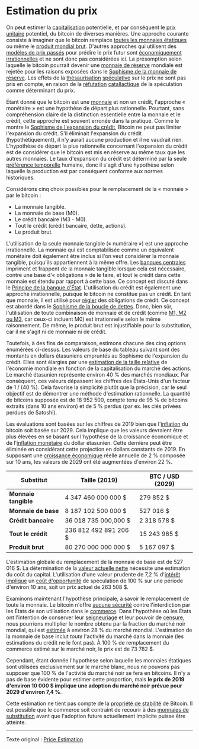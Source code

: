Estimation du prix
==================

On peut estimer la [capitalisation](ch101-glossary.md#capitalisation) potentielle, et par conséquent le [prix](ch101-glossary.md#prix) [unitaire](ch101-glossary.md#unité) potentiel, du bitcoin de diverses manières. Une approche courante consiste à imaginer que le bitcoin remplace [toutes les monnaies étatiques](https://www.fool.com/investing/2017/05/25/could-the-price-of-bitcoin-go-to-1-million.aspx) ou même le [produit mondial brut](https://fr.wikipedia.org/wiki/Produit_mondial_brut). D'autres approches qui utilisent des [modèles de prix passés](https://medium.com/@100trillionUSD/modeling-bitcoins-value-with-scarcity-91fa0fc03e25) pour prédire le prix futur sont [économiquement irrationnelles](ch083-stock-to-flow-fallacy.md) et ne sont donc pas considérées ici. La présomption selon laquelle le bitcoin pourrait devenir une [monnaie de réserve](ch017-reservation-principle.md) mondiale est rejetée pour les raisons exposées dans le [Sophisme de la monnaie de réserve](ch077-reserve-currency-fallacy.md). Les effets de la [thésaurisation](ch101-glossary.md#thésauriser) [spéculative](ch101-glossary.md#spéculer) sur le prix ne sont pas pris en compte, en raison de la [réfutation](https://mises.org/library/man-economy-and-state-power-and-market/html/p/949) [catallactique](https://fr.wikipedia.org/wiki/Catallaxie) de la spéculation comme déterminant du prix.

Étant donné que le bitcoin est une [monnaie](ch005-money-taxonomy.md) et non un crédit, l'approche « monétaire » est une hypothèse de départ plus rationnelle. Pourtant, sans compréhension claire de la distinction essentielle entre la monnaie et le crédit, cette approche est souvent erronée dans la pratique. Comme le montre le [Sophisme de l'expansion du crédit](ch046-credit-expansion-fallacy.md), Bitcoin ne peut pas limiter l'expansion du crédit. S'il éliminait l'expansion du crédit (hypothétiquement), il n'y aurait aucune production et il ne vaudrait rien. L'hypothèse de départ la plus rationnelle concernant l'expansion du crédit est de considérer que le bitcoin est mis en réserve au même taux que les autres monnaies. Le taux d'expansion du crédit est déterminé par la seule [préférence temporelle](ch085-time-preference-fallacy.md) humaine, donc il s'agit d'une hypothèse selon laquelle la production est par conséquent conforme aux normes historiques.

Considérons cinq choix possibles pour le remplacement de la « monnaie » par le bitcoin :

* La monnaie tangible.
* La monnaie de base (M0).
* Le crédit bancaire (M3 - M0).
* Tout le crédit (crédit bancaire, dette, actions).
* Le produit brut.

L'utilisation de la seule monnaie tangible (« numéraire ») est une approche irrationnelle. La monnaie qui est comptabilisée comme un équivalent monétaire doit également être inclus si l'on veut considérer la monnaie tangible, puisqu'ils appartiennent à la même offre. Les [banques centrales](https://fr.wikipedia.org/wiki/Banque_centrale) impriment et frappent de la monnaie tangible lorsque cela est nécessaire, contre une base d'« obligations » de le faire, et tout le crédit dans cette monnaie est étendu par rapport à cette base. Ce concept est discuté dans le [Principe de la banque d'État](ch025-state-banking-principle.md). L'utilisation du crédit est également une approche irrationnelle, puisque le bitcoin ne constitue pas un crédit. En tant que monnaie, il est utilisé pour [régler](https://fr.wikipedia.org/wiki/%C3%89change,_compensation_et_r%C3%A8glement) des obligations de crédit. Ce concept est abordé dans le [Sophisme de la boucle de dettes](ch047-debt-loop-fallacy.md). Donc, bien sûr, l'utilisation de toute combinaison de monnaie et de crédit (comme [M1, M2 ou M3](https://fr.wikipedia.org/wiki/Masse_mon%C3%A9taire#Composants_de_la_masse_mon%C3%A9taire), car ceux-ci incluent M0) est irrationnelle selon le même raisonnement. De même, le produit brut est injustifiable pour la substitution, car il ne s'agit ni de monnaie ni de crédit.

Toutefois, à des fins de comparaison, estimons chacune des cinq options énumérées ci-dessus. Les valeurs de base du tableau suivant sont des montants en dollars étasuniens empruntés au Sophisme de l'expansion du crédit. Elles sont élargies par une [estimation de la taille relative](https://seekingalpha.com/article/4202768-u-s-of-world-stock-market-cap-tops-40-percent-again) de l'économie mondiale en fonction de la capitalisation du marché des actions. Le marché étasunien représente environ 40 % des marchés mondiaux. Par conséquent, ces valeurs dépassent les chiffres des États-Unis d'un facteur de 1 / (40 %). Cela favorise la simplicité plutôt que la précision, car le seul objectif est de démontrer une méthode d'estimation rationnelle. La quantité de bitcoins supposée est de 18 952 500, compte tenu de 95 % de bitcoins extraits (dans 10 ans environ) et de 5 % perdus (par ex. les clés privées perdues de Satoshi).

Les évaluations sont basées sur les chiffres de 2019 bien que l'[inflation](ch101-glossary.md#inflation) du bitcoin soit basée sur 2029. Cela implique que les valeurs devraient être plus élevées en se basant sur l'hypothèse de la croissance économique et de l'[inflation monétaire](https://fr.wikipedia.org/wiki/Cr%C3%A9ation_mon%C3%A9taire) du dollar étasunien. Cette dernière peut être éliminée en considérant cette projection en dollars constants de 2019. En supposant une [croissance économique](https://fr.wikipedia.org/wiki/Croissance_%C3%A9conomique) réelle annuelle de 2 % composée sur 10 ans, les valeurs de 2029 ont été augmentées d'environ 22 %.

| Substitut            | Taille (2019)         | BTC / USD (2029) |
|----------------------|-----------------------|------------------|
| **Monnaie tangible** |   4 347 460 000 000 $ |        279 852 $ |
| **Monnaie de base**  |   8 187 102 500 000 $ |        527 016 $ |
| **Crédit bancaire**  |  36 018 735 000,000 $ |      2 318 578 $ |
| **Tout le crédit**   | 236 812 492 891 206 $ |     15 243 965 $ |
| **Produit brut**     |  80 270 000 000 000 $ |      5 167 097 $ |

L'estimation globale du remplacement de la monnaie de base est de 527 016 $. La détermination de la [valeur actuelle nette](https://fr.wikipedia.org/wiki/Valeur_actuelle_nette) nécessite une estimation du coût du capital. L'utilisation d'une valeur prudente de 7,2 % d'[intérêt](ch101-glossary.md#intérêt) [implique](https://fr.wikipedia.org/wiki/R%C3%A8gle_des_72) un [coût d'opportunité](https://fr.wikipedia.org/wiki/Co%C3%BBt_d%27opportunit%C3%A9) de spéculation de 100 % sur une période d'environ 10 ans, soit un prix actuel de 263 508 $.

Examinons maintenant l'hypothèse principale, à savoir le remplacement de toute la monnaie. Le bitcoin n'offre [aucune sécurité](ch022-permissionless-principle.md) contre l'interdiction par les États de son utilisation dans le [commerce](ch101-glossary.md#commerce). Dans l'hypothèse où les États ont l'intention de conserver leur [seigneuriage](https://fr.wikipedia.org/wiki/Seigneuriage) et leur pouvoir de [censure](ch101-glossary.md#censure), nous pourrions multiplier le nombre obtenu par la fraction du marché noir mondial, qui est [estimée](https://voxeu.org/article/shadow-economies-around-world-model-based-estimates) à environ 28 % du marché mondial. L'estimation de la monnaie de base inclut *toute* l'activité du marché dans la monnaie (les estimations du crédit ne le font pas). À 100 % de remplacement du commerce estimé sur le marché noir, le prix est de 73 782 $.

Cependant, étant donnée l'hypothèse selon laquelle les monnaies étatiques sont utilisées exclusivement sur le marché blanc, nous ne pouvons pas supposer que 100 % de l'activité du marché noir se fera en bitcoins. Il n'y a pas de base évidente pour estimer cette proportion, mais **le prix de 2019 d'environ 10 000 $ implique une adoption du marché noir prévue pour 2029 d'environ 7,4 %**.

Cette estimation ne tient pas compte de la [propriété de stabilité](ch030-stability-property.md) de Bitcoin. Il est possible que le commerce soit contraint de recourir à des [monnaies de substitution](ch026-substitution-principle.md) avant que l'adoption future actuellement implicite puisse être atteinte.

---

Texte original : [Price Estimation](https://github.com/libbitcoin/libbitcoin-system/wiki/Price-Estimation)